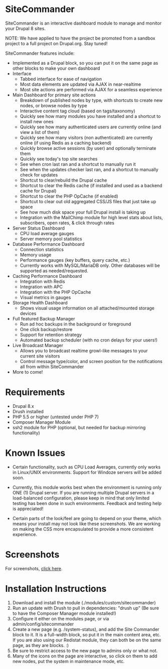 # SiteCommander
SiteCommander is an interactive dashboard module to manage and monitor your Drupal 8 sites.

NOTE: We have applied to have the project be promoted from a sandbox project to a full project on Drupal.org. Stay tuned!

SiteCommander features include:

- Implemented as a Drupal block, so you can put it on the same page as other blocks to make your own dashboard
- Interface
  - Tabbed interface for ease of navigation
  - Most data elements are updated via AJAX in near-realtime
  - Most site actions are performed via AJAX for a seamless experience
- Main Dashboard for primary site actions
  - Breakdown of published nodes by type, with shortcuts to create new nodes, or browse nodes by type
  - Interactive content tag cloud (based on tags/taxonomy)
  - Quickly see how many modules you have installed and a shortcut to install new ones
  - Quickly see how many authenticated users are currently online (and view a list of them)
  - Quickly see how many visitors (non authenticated) are currently online (if using Redis as a caching backend)
  - Quickly browse active sessions (by user) and optionally terminate them
  - Quickly see today's top site searches
  - See when cron last ran and a shortcut to manually run it
  - See when the updates checker last ran, and a shortcut to manually check for updates
  - Shortcut to clear/rebuild the Drupal cache
  - Shortcut to clear the Redis cache (if installed and used as a backend cache for Drupal)
  - Shortcut to clear the PHP OpCache (if enabled)
  - Shortcut to clear out old aggregated CSS/JS files that just take up space
  - See how much disk space your full Drupal install is taking up
  - Integration with the MailChimp module for high level stats about lists, subscribers, open rates, & click through rates
- Server Status Dashboard
  - CPU load average gauges
  - Server memory pool statistics
- Database Performance Dashboard
  - Connection statistics
  - Memory usage
  - Performance gauges (key buffers, query cache, etc.)
  - Currently works with MySQL/MariaDB only. Other databases will be supported as needed/requested.
- Caching Performance Dashboard
  - Integration with Redis
  - Integration with APC
  - Integration with the PHP OpCache
  - Visual metrics in gauges
- Storage Health Dashboard
  - Shows visual usage information on all attached/mounted storage devices
- Full featured Backup Manager
  - Run ad hoc backups in the background or foreground
  - One click backup/restore
  - Support for retention strategy
  - Automated backup scheduler (with no cron delays for your users!)
- Live Broadcast Manager
  - Allows you to broadcast realtime growl-like messages to your current site visitors
  - Control message type/color, and screen position for the notifications all from within SiteCommander
- More to come!

# Requirements

* Drupal 8.x
* Drush installed
* PHP 5.5 or higher (untested under PHP 7)
* Composer Manager Module
* ssh2 module for PHP (optional, but needed for backup mirroring functionality)

# Known Issues

* Certain functionality, such as CPU Load Averages, currently only works in Linux/UNIX environments. Support for Windoze servers will be added soon.

* Currently, this module works best when the environment is running only ONE (1) Drupal server. If you are running multiple Drupal servers in a load-balanced configuration, please keep in mind that only limited testing has been done in such environments. Feedback and testing help is appreciated!

* Certain parts of the look/feel are going to depend on your theme, which means your install may not look like these screenshots. We are working on making the CSS more encapsulated to provide a more consistent experience.

# Screenshots

For screenshots, [click here](https://github.com/IncursusInc/sitecommander).

# Installation Instructions

1. Download and install the module (./modules/custom/sitecommander)
2. Run an update with Drush to pull in dependencies: "drush up" (Be sure to have the Composer Manager module installed!)
3. Configure it either on the modules page, or via admin/config/sitecommander
4. Create a new page (e.g. /system-status), and add the Site Commander block to it. It is a full-width block, so put it in the main content area, etc. If you are also using our Redistat module, they can both be on the same page, as they are blocks. :)
5. Be sure to restrict access to the new page to admins only or what not.
6. Many of the icons on the page are interactive, so click on them to add new nodes, put the system in maintenance mode, etc.
